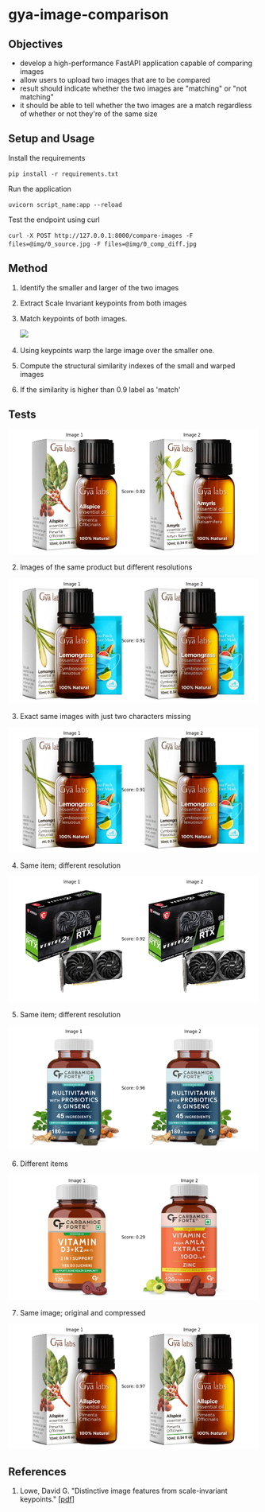 # gya-image-comparison



## Objectives

- develop a high-performance FastAPI application capable of comparing images
- allow users to upload two images that are to be compared
- result should indicate whether the two images are "matching" or "not matching"
- it should be able to tell whether the two images are a match regardless of whether or not they're of the same size



## Setup and Usage

Install the requirements

`pip install -r requirements.txt`

Run the application

`uvicorn script_name:app --reload`

Test the endpoint using curl

`curl -X POST http://127.0.0.1:8000/compare-images -F files=@img/0_source.jpg -F files=@img/0_comp_diff.jpg`



## Method
1. Identify the smaller and larger of the two images

2. Extract Scale Invariant keypoints from both images

3. Match keypoints of both images.

   ![](D:\gya-image-comparasion\similarity_orignal_1.png)

4. Using keypoints warp the large image over the smaller one.

5. Compute the structural similarity indexes of the small and warped images

6. If the similarity is higher than 0.9 label as 'match'

   

## Tests

![output_0](./img/output_0.png)

2. Images of the same product but different resolutions

![output_1](./img/output_1.png)

3. Exact same images with just two characters missing

![output_2](./img/output_2.png)

4. Same item; different resolution

![output_3](./img/output_3.png)

5. Same item; different resolution

![output_4](./img/output_4.png)

6. Different items

![output_5](./img/output_5.png)

7. Same image; original and compressed

![output_6](./img/output_6.png)

## References

1. Lowe, David G. "Distinctive image features from scale-invariant keypoints." [[pdf](https://www.cs.ubc.ca/~lowe/papers/ijcv04.pdf)]
